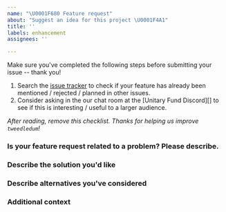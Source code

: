 ```yaml
---
name: "\U0001F680 Feature request"
about: "Suggest an idea for this project \U0001F4A1"
title: ''
labels: enhancement
assignees: ''

---
```


Make sure you've completed the following steps before submitting your issue -- thank you!

1. Search the [issue tracker][] to check if your feature has already been
   mentioned / rejected / planned in other issues.
2. Consider asking in the our chat room at the [Unitary Fund Discord][] to see
   if this is interesting / useful to a larger audience.

[issue tracker]: https://github.com/boschmitt/tweedledum/issues
[Unitary Fond Discord]: http://discord.unitary.fund/

*After reading, remove this checklist. Thanks for helping us improve 
`tweedledum`!*

### Is your feature request related to a problem? Please describe.
<!-- A clear and concise description of what the problem is. -->

### Describe the solution you'd like
<!-- A clear and concise description of what you want to happen. -->

### Describe alternatives you've considered
<!-- A clear and concise description of any alternative solutions or features you've considered. -->

### Additional context
<!-- Add any other context about the feature request here. -->
